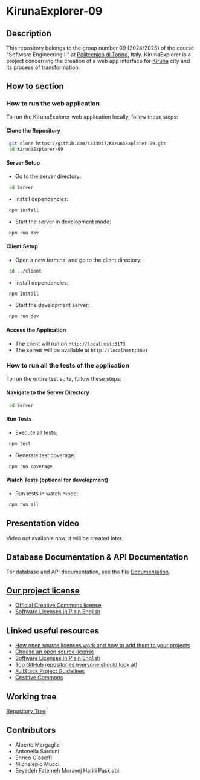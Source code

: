 # KirunaExplorer-09

## Description

This repository belongs to the group number 09 (2024/2025) of the course "Software Engineering II" at [Politecnico di Torino](https://www.polito.it/), Italy.
KirunaExplorer is a project concerning the creation of a web app interface for [Kiruna](https://it.wikipedia.org/wiki/Kiruna) city and its process of transformation.

## How to section

### How to run the web application

To run the KirunaExplorer web application locally, follow these steps:

#### **Clone the Repository**

```bash
 git clone https://github.com/s334047/KirunaExplorer-09.git
 cd KirunaExplorer-09
```

#### **Server Setup**

- Go to the server directory:

```bash
 cd Server
```

- Install dependencies:

```bash
 npm install
```

- Start the server in development mode:

```bash
 npm run dev
```

#### **Client Setup**

- Open a new terminal and go to the client directory:

```bash
 cd ../client
```

- Install dependencies:

```bash
 npm install
```

- Start the development server:

```bash
 npm run dev
```

#### **Access the Application**

- The client will run on `http://localhost:5173`
- The server will be available at `http://localhost:3001`

### How to run all the tests of the application

To run the entire test suite, follow these steps:

#### **Navigate to the Server Directory**

```bash
 cd Server
```

#### **Run Tests**

- Execute all tests:

```bash
 npm test
```

- Generate test coverage:

```bash
 npm run coverage
```

#### **Watch Tests** (optional for development)

- Run tests in watch mode:

```bash
 npm run all
```

## Presentation video

Video not available now, it will be created later.

## Database Documentation & API Documentation

For database and API documentation, see the file [Documentation](./documentation.md).

## [Our project license](./LICENSE.md)

- [Official Creative Commons license](https://creativecommons.org/licenses/by-nc-sa/4.0/)
- [Software Licenses in Plain English](https://www.tldrlegal.com/license/creative-commons-attribution-noncommercial-sharealike-4-0-international-cc-by-nc-sa-4-0)

## Linked useful resources

- [How open source licenses work and how to add them to your projects](https://www.freecodecamp.org/news/how-open-source-licenses-work-and-how-to-add-them-to-your-projects-34310c3cf94)
- [Choose an open source license](https://choosealicense.com/)
- [Software Licenses in Plain English](https://www.tldrlegal.com/)
- [Top GitHub repositories everyone should look at!](https://github.com/sachin-source/top-github-repositories-which-everyone-should-look)
- [FullStack Project Guidelines](https://github.com/sergeyleschev/sergeyleschev/blob/main/sergeyleschev-fullstack-project-guidelines.md)
- [Creative Commons](https://creativecommons.org/)

## Working tree

[Repository Tree](./tree.md)

## Contributors

- Alberto Margaglia
- Antonella Sarcuni
- Enrico Gioseffi
- Michelepio Mucci
- Seyedeh Fatemeh Moravej Hariri Paskiabi

